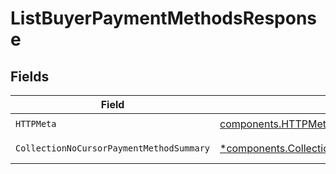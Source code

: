 # ListBuyerPaymentMethodsResponse


## Fields

| Field                                                                                                                   | Type                                                                                                                    | Required                                                                                                                | Description                                                                                                             |
| ----------------------------------------------------------------------------------------------------------------------- | ----------------------------------------------------------------------------------------------------------------------- | ----------------------------------------------------------------------------------------------------------------------- | ----------------------------------------------------------------------------------------------------------------------- |
| `HTTPMeta`                                                                                                              | [components.HTTPMetadata](../../models/components/httpmetadata.md)                                                      | :heavy_check_mark:                                                                                                      | N/A                                                                                                                     |
| `CollectionNoCursorPaymentMethodSummary`                                                                                | [*components.CollectionNoCursorPaymentMethodSummary](../../models/components/collectionnocursorpaymentmethodsummary.md) | :heavy_minus_sign:                                                                                                      | Successful Response                                                                                                     |